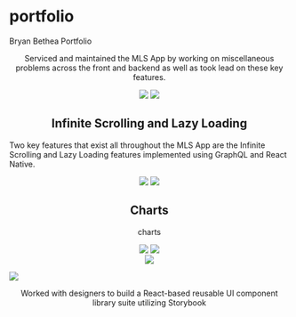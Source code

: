 # portfolio
Bryan Bethea Portfolio
<p align="center"> Serviced and maintained the MLS App by working on miscellaneous problems across the front and backend as well as took lead on these key features. </p>
<div align="center">
   <img src="https://user-images.githubusercontent.com/19527299/49471309-86b8f680-f7da-11e8-9344-46ce57a9559e.gif"/>
   <img src="https://user-images.githubusercontent.com/19527299/49472629-ed8bdf00-f7dd-11e8-9c6f-964464b8c057.gif"/>
</div>

<div style={{flex-direction: "column"}}>
   <h2 align="center">Infinite Scrolling and Lazy Loading</h2>
   <p>Two key features that exist all throughout the MLS App are the Infinite Scrolling and Lazy Loading features                   implemented using GraphQL and React Native.
   </p>
</div>

<div align="center">
   <img src="https://user-images.githubusercontent.com/19527299/49471974-49edff00-f7dc-11e8-848a-d5c5b5db617b.gif"/>
   <img src="https://user-images.githubusercontent.com/19527299/49494783-cad5e680-f82e-11e8-8c8d-b3eb61b7427a.gif"/>   
</div>
   <h2 align="center">Charts</h2>
   <p align="center"> 
   charts
   </p>

<div align="center">
   <img src="https://user-images.githubusercontent.com/19527299/49472371-49099d00-f7dd-11e8-9e48-4f35e6b75891.gif"/>
   <img src="https://user-images.githubusercontent.com/19527299/49472340-32fbdc80-f7dd-11e8-8cfa-c5d06ff346ec.gif"/>
</div>

<div align="center">
   <img src="https://user-images.githubusercontent.com/19527299/49472629-ed8bdf00-f7dd-11e8-9c6f-964464b8c057.gif"/>
</div>

![](https://user-images.githubusercontent.com/19527299/49485356-a6ffaa00-f808-11e8-963c-311139df16bb.gif)


<div align="center">
   <p>Worked with designers to build a React-based reusable UI component library suite utilizing Storybook</p>
</div>
